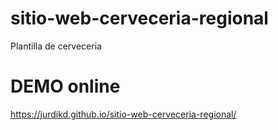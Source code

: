 # sitio-web-cerveceria-regional
Plantilla de cerveceria 

# DEMO online
 https://jurdikd.github.io/sitio-web-cerveceria-regional/